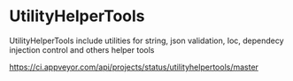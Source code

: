 # UtilityHelperTools
UtilityHelperTools include utilities for string, json validation, Ioc, dependecy injection control and others helper tools

https://ci.appveyor.com/api/projects/status/utilityhelpertools/master
